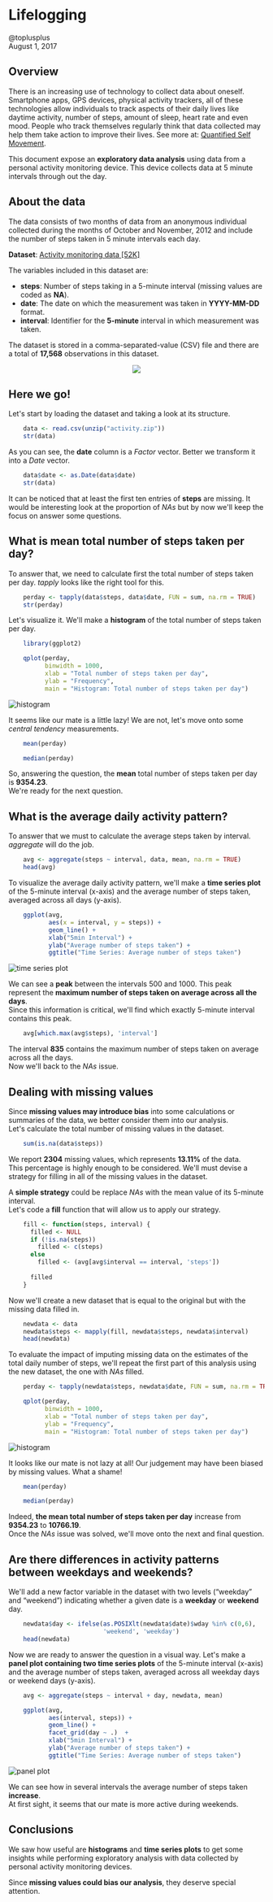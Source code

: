 # Lifelogging
@toplusplus  
August 1, 2017

## Overview

There is an increasing use of technology to collect data about oneself.
Smartphone apps, GPS devices, physical activity trackers, all of these
technologies allow individuals to track aspects of their daily lives
like daytime activity, number of steps, amount of sleep, heart rate and
even mood. People who track themselves regularly think that data
collected may help them take action to improve their lives. See more at:
[Quantified Self
Movement](https://en.wikipedia.org/wiki/Quantified_Self).

This document expose an **exploratory data analysis** using data from a
personal activity monitoring device. This device collects data at 5
minute intervals through out the day.

## About the data

The data consists of two months of data from an anonymous individual
collected during the months of October and November, 2012 and include
the number of steps taken in 5 minute intervals each day.

**Dataset**: [Activity monitoring data
\[52K\]](https://d396qusza40orc.cloudfront.net/repdata%2Fdata%2Factivity.zip)

The variables included in this dataset are:

-   **steps**: Number of steps taking in a 5-minute interval (missing
    values are coded as **NA**).
-   **date**: The date on which the measurement was taken in
    **YYYY-MM-DD** format.
-   **interval**: Identifier for the **5-minute** interval in which
    measurement was taken.

The dataset is stored in a comma-separated-value (CSV) file and there
are a total of **17,568** observations in this dataset.

<p align="center">
<img src="https://xmnuz23762.i.lithium.com/t5/image/serverpage/image-id/29301i0133060A68A0D056?v=1.0">
</p>  

## Here we go!

Let's start by loading the dataset and taking a look at its structure.

```r
    data <- read.csv(unzip("activity.zip"))
    str(data)
```

As you can see, the **date** column is a *Factor* vector. Better we
transform it into a *Date* vector.

```r
    data$date <- as.Date(data$date)
    str(data)
```    

It can be noticed that at least the first ten entries of **steps** are
missing. It would be interesting look at the proportion of *NAs* but by
now we'll keep the focus on answer some questions.

## What is mean total number of steps taken per day?

To answer that, we need to calculate first the total number of steps
taken per day. *tapply* looks like the right tool for this.

```r
    perday <- tapply(data$steps, data$date, FUN = sum, na.rm = TRUE)
    str(perday)
```    

Let's visualize it. We'll make a **histogram** of the total number of
steps taken per day.

```r
    library(ggplot2)

    qplot(perday,
          binwidth = 1000,
          xlab = "Total number of steps taken per day", 
          ylab = "Frequency", 
          main = "Histogram: Total number of steps taken per day")
```

![histogram](figure/plot_1.png)

It seems like our mate is a little lazy! We are not, let's move onto
some *central tendency* measurements.

```r
    mean(perday)
```
```r
    median(perday)
```
  
So, answering the question, the **mean** total number of steps taken per
day is **9354.23**.  
We're ready for the next question.

## What is the average daily activity pattern?

To answer that we must to calculate the average steps taken by interval.
*aggregate* will do the job.

```r
    avg <- aggregate(steps ~ interval, data, mean, na.rm = TRUE)
    head(avg)
```

To visualize the average daily activity pattern, we'll make a **time
series plot** of the 5-minute interval (x-axis) and the average number
of steps taken, averaged across all days (y-axis).

```r
    ggplot(avg, 
           aes(x = interval, y = steps)) +
           geom_line() +
           xlab("5min Interval") +
           ylab("Average number of steps taken") +
           ggtitle("Time Series: Average number of steps taken")
```

![time series plot](figure/plot_2.png)

We can see a **peak** between the intervals 500 and 1000. This peak
represent the **maximum number of steps taken on average across all the
days**.  
Since this information is critical, we'll find which exactly 5-minute
interval contains this peak.

```r
    avg[which.max(avg$steps), 'interval']
```

The interval **835** contains the maximum number of steps taken on
average across all the days.  
Now we'll back to the *NAs* issue.

## Dealing with missing values

Since **missing values may introduce bias** into some calculations or
summaries of the data, we better consider them into our analysis.  
Let's calculate the total number of missing values in the dataset.

```r
    sum(is.na(data$steps))
```
    
We report **2304** missing values, which represents **13.11%** of the
data.  
This percentage is highly enough to be considered. We'll must devise a
strategy for filling in all of the missing values in the dataset.

A **simple strategy** could be replace *NAs* with the mean value of its
5-minute interval.  
Let's code a **fill** function that will allow us to apply our strategy.

```r
    fill <- function(steps, interval) {
      filled <- NULL
      if (!is.na(steps))
        filled <- c(steps) 
      else
        filled <- (avg[avg$interval == interval, 'steps'])
      
      filled
    }
```

Now we'll create a new dataset that is equal to the original but with
the missing data filled in.

```r
    newdata <- data
    newdata$steps <- mapply(fill, newdata$steps, newdata$interval)
    head(newdata)
```

To evaluate the impact of imputing missing data on the estimates of the
total daily number of steps, we'll repeat the first part of this
analysis using the new dataset, the one with *NAs* filled.

```r
    perday <- tapply(newdata$steps, newdata$date, FUN = sum, na.rm = TRUE)

    qplot(perday,
          binwidth = 1000,
          xlab = "Total number of steps taken per day", 
          ylab = "Frequency", 
          main = "Histogram: Total number of steps taken per day")
```

![histogram](figure/plot_3.png)

It looks like our mate is not lazy at all! Our judgement may have been
biased by missing values. What a shame!

```r
    mean(perday)
```
    
```r
    median(perday)
```
    
Indeed, **the mean total number of steps taken per day** increase from
**9354.23** to **10766.19**.  
Once the *NAs* issue was solved, we'll move onto the next and final
question.

## Are there differences in activity patterns between weekdays and weekends?

We'll add a new factor variable in the dataset with two levels
(“weekday” and “weekend”) indicating whether a given date is a
**weekday** or **weekend** day.

```r
    newdata$day <- ifelse(as.POSIXlt(newdata$date)$wday %in% c(0,6),
                          'weekend', 'weekday')
    head(newdata)
```
   
Now we are ready to answer the question in a visual way. Let's make a
**panel plot containing two time series plots** of the 5-minute interval
(x-axis) and the average number of steps taken, averaged across all
weekday days or weekend days (y-axis).

```r
    avg <- aggregate(steps ~ interval + day, newdata, mean)

    ggplot(avg, 
           aes(interval, steps)) +
           geom_line() +
           facet_grid(day ~ .)  +
           xlab("5min Interval") +
           ylab("Average number of steps taken") +
           ggtitle("Time Series: Average number of steps taken")
```

![panel plot](figure/plot_4.png)

We can see how in several intervals the average number of steps taken
**increase**.  
At first sight, it seems that our mate is more active during weekends.

Conclusions
-----------

We saw how useful are **histograms** and **time series plots** to get
some insights while performing exploratory analysis with data collected
by personal activity monitoring devices.

Since **missing values could bias our analysis**, they deserve special
attention.
